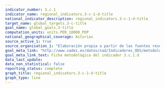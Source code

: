 ```yaml
---
indicator_number: 3.c.1
indicator_name: regional_indicators.3-c-1-d-title
national_indicator_description: regional_indicators.3-c-1-d-title
target_name: global_targets.3-c-title
goal_name: global_goals.3-title
computation_units: units.PER_10000_POP
national_geographical_coverage: Asturias
source_active_1: true
source_organisation_1: "Elaboración propia a partir de las fuentes reseñadas en la ficha metodológica."
goal_meta_link: "http://www.sadei.es/datos/sad/Indicadores_ODS/metodologia/3.c.1.d.pdf"
goal_meta_link_text: Ficha metodológica del indicador 3.c.1.d
data_last_update:  
data_non_statistical: false
reporting_status: complete
graph_title: regional_indicators.3-c-1-d-title
graph_type: line
---
```

